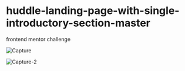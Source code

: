 # huddle-landing-page-with-single-introductory-section-master
frontend mentor challenge


![Capture](https://user-images.githubusercontent.com/68109485/114958799-635de600-9e81-11eb-924f-bf20d2298221.PNG)


![Capture-2](https://user-images.githubusercontent.com/68109485/114958805-6527a980-9e81-11eb-8e6b-288e544dbbdc.PNG)

